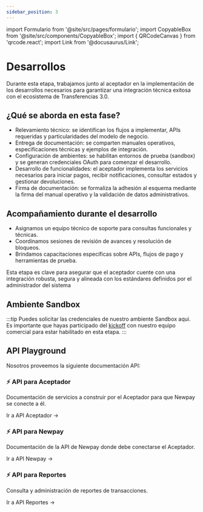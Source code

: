 ```yaml
---
sidebar_position: 3
---
```

import Formulario from '@site/src/pages/formulario';
import CopyableBox from '@site/src/components/CopyableBox';
import { QRCodeCanvas } from 'qrcode.react';
import Link from '@docusaurus/Link';


# Desarrollos

Durante esta etapa, trabajamos junto al aceptador en la implementación de los desarrollos necesarios para garantizar una integración técnica exitosa con el ecosistema de Transferencias 3.0.

## ¿Qué se aborda en esta fase?

- Relevamiento técnico: se identifican los flujos a implementar, APIs requeridas y particularidades del modelo de negocio.
- Entrega de documentación: se comparten manuales operativos, especificaciones técnicas y ejemplos de integración.
- Configuración de ambientes: se habilitan entornos de prueba (sandbox) y se generan credenciales OAuth para comenzar el desarrollo.
- Desarrollo de funcionalidades: el aceptador implementa los servicios necesarios para iniciar pagos, recibir notificaciones, consultar estados y gestionar devoluciones.
- Firma de documentación: se formaliza la adhesión al esquema mediante la firma del manual operativo y la validación de datos administrativos.

## Acompañamiento durante el desarrollo

- Asignamos un equipo técnico de soporte para consultas funcionales y técnicas.
- Coordinamos sesiones de revisión de avances y resolución de bloqueos.
- Brindamos capacitaciones específicas sobre APIs, flujos de pago y herramientas de prueba.

Esta etapa es clave para asegurar que el aceptador cuente con una integración robusta, segura y alineada con los estándares definidos por el administrador del sistema



## Ambiente Sandbox

<CopyableBox
  label="Endpoint"
  url="https://sandbox.release.newpay.com.ar"
/>

:::tip
Puedes solicitar las credenciales de nuestro ambiente Sandbox aqui. Es importante que hayas participado del [kickoff](/overview/kickoff) con nuestro equipo comercial para estar habilitado en esta etapa.
:::

## API Playground
Nosotros proveemos la siguiente documentación API:

<div className="cards__container">
  <div className="card margin--md padding--lg shadow--md">
    <h3>⚡ API para Aceptador</h3>
    <p>Documentación de servicios a construir por el Aceptador para que Newpay se conecte a él.</p>
    <Link to="/developers/portalApi/pct_for_acquirer">Ir a API Aceptador →</Link>
  </div>
  <div className="card margin--md padding--lg shadow--md">
    <h3>⚡ API para Newpay</h3>
    <p>Documentación de la API de Newpay donde debe conectarse el Aceptador.</p>
    <Link to="/developers/portalApi/pct_for_newpay">Ir a API Newpay →</Link>
  </div>
  <div className="card margin--md padding--lg shadow--md">
    <h3>⚡ API para Reportes</h3>
    <p>Consulta y administración de reportes de transacciones.</p>
    <Link to="/developers/portalApi/pct_for_reports">Ir a API Reportes →</Link>
  </div>
</div>
